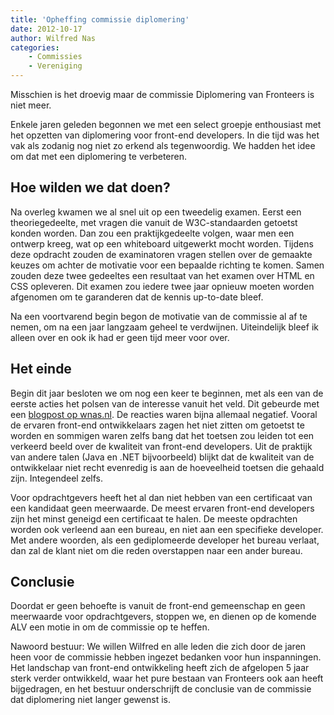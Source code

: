 ```yaml
---
title: 'Opheffing commissie diplomering'
date: 2012-10-17
author: Wilfred Nas
categories:
    - Commissies
    - Vereniging
---
```


Misschien is het droevig maar de commissie Diplomering van Fronteers is niet meer.

Enkele jaren geleden begonnen we met een select groepje enthousiast met het opzetten van diplomering voor front-end developers. In die tijd was het vak als zodanig nog niet zo erkend als tegenwoordig. We hadden het idee om dat met een diplomering te verbeteren.

## Hoe wilden we dat doen?

Na overleg kwamen we al snel uit op een tweedelig examen. Eerst een theoriegedeelte, met vragen die vanuit de W3C-standaarden getoetst konden worden. Dan zou een praktijkgedeelte volgen, waar men een ontwerp kreeg, wat op een whiteboard uitgewerkt mocht worden. Tijdens deze opdracht zouden de examinatoren vragen stellen over de gemaakte keuzes om achter de motivatie voor een bepaalde richting te komen. Samen zouden deze twee gedeeltes een resultaat van het examen over HTML en CSS opleveren. Dit examen zou iedere twee jaar opnieuw moeten worden afgenomen om te garanderen dat de kennis up-to-date bleef.

Na een voortvarend begin begon de motivatie van de commissie al af te nemen, om na een jaar langzaam geheel te verdwijnen. Uiteindelijk bleef ik alleen over en ook ik had er geen tijd meer voor over.

## Het einde

Begin dit jaar besloten we om nog een keer te beginnen, met als een van de eerste acties het polsen van de interesse vanuit het veld. Dit gebeurde met een [blogpost op wnas.nl](http://wnas.nl/fronteers-certification). De reacties waren bijna allemaal negatief. Vooral de ervaren front-end ontwikkelaars zagen het niet zitten om getoetst te worden en sommigen waren zelfs bang dat het toetsen zou leiden tot een verkeerd beeld over de kwaliteit van front-end developers. Uit de praktijk van andere talen (Java en .NET bijvoorbeeld) blijkt dat de kwaliteit van de ontwikkelaar niet recht evenredig is aan de hoeveelheid toetsen die gehaald zijn. Integendeel zelfs.

Voor opdrachtgevers heeft het al dan niet hebben van een certificaat van een kandidaat geen meerwaarde. De meest ervaren front-end developers zijn het minst geneigd een certificaat te halen. De meeste opdrachten worden ook verleend aan een bureau, en niet aan een specifieke developer. Met andere woorden, als een gediplomeerde developer het bureau verlaat, dan zal de klant niet om die reden overstappen naar een ander bureau.

## Conclusie

Doordat er geen behoefte is vanuit de front-end gemeenschap en geen meerwaarde voor opdrachtgevers, stoppen we, en dienen op de komende ALV een motie in om de commissie op te heffen.

Nawoord bestuur: We willen Wilfred en alle leden die zich door de jaren heen voor de commissie hebben ingezet bedanken voor hun inspanningen. Het landschap van front-end ontwikkeling heeft zich de afgelopen 5 jaar sterk verder ontwikkeld, waar het pure bestaan van Fronteers ook aan heeft bijgedragen, en het bestuur onderschrijft de conclusie van de commissie dat diplomering niet langer gewenst is.
